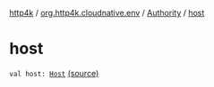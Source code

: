 [http4k](../../index.md) / [org.http4k.cloudnative.env](../index.md) / [Authority](index.md) / [host](./host.md)

# host

`val host: `[`Host`](../-host/index.md) [(source)](https://github.com/http4k/http4k/blob/master/http4k-cloudnative/src/main/kotlin/org/http4k/cloudnative/env/Authority.kt#L3)